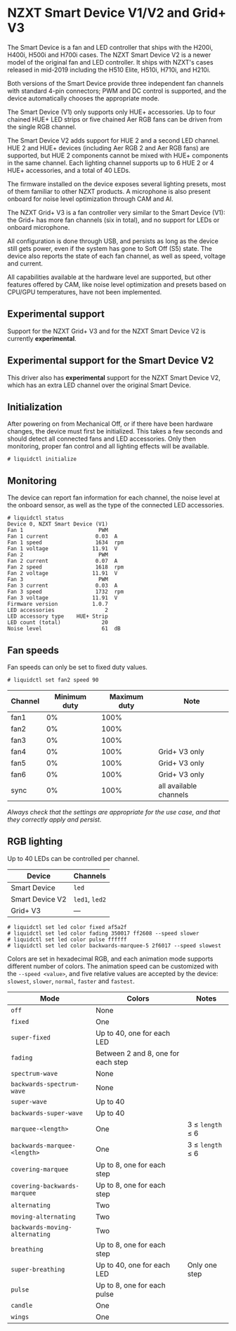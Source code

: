 # NZXT Smart Device V1/V2 and Grid+ V3

The Smart Device is a fan and LED controller that ships with the H200i, H400i, H500i and H700i cases.  The NZXT Smart Device V2 is a newer model of the original fan and LED controller. It ships with NZXT's cases released in mid-2019 including the H510 Elite, H510i, H710i, and H210i.

Both versions of the Smart Device provide three independent fan channels with standard 4-pin connectors; PWM and DC control is supported, and the device automatically chooses the appropriate mode.

The Smart Device (V1) only supports only HUE+ accessories.  Up to four chained HUE+ LED strips or five chained Aer RGB fans can be driven from the single RGB channel.

The Smart Device V2 adds support for HUE 2 and a second LED channel.  HUE 2 and HUE+ devices (including Aer RGB 2 and Aer RGB fans) are supported, but HUE 2 components cannot be mixed with HUE+ components in the same channel. Each lighting channel supports up to 6 HUE 2 or 4 HUE+ accessories, and a total of 40 LEDs.

The firmware installed on the device exposes several lighting presets, most of them familiar to other NZXT products.  A microphone is also present onboard for noise level optimization through CAM and AI.

The NZXT Grid+ V3 is a fan controller very similar to the Smart Device (V1): the Grid+ has more fan channels (six in total), and no support for LEDs or onboard microphone.

All configuration is done through USB, and persists as long as the device still gets power, even if the system has gone to Soft Off (S5) state.  The device also reports the state of each fan channel, as well as speed, voltage and current.

All capabilities available at the hardware level are supported, but other features offered by CAM, like noise level optimization and presets based on CPU/GPU temperatures, have not been implemented.


## Experimental support

Support for the NZXT Grid+ V3 and for the NZXT Smart Device V2 is currently **experimental**.


## Experimental support for the Smart Device V2

This driver also has **experimental** support for the NZXT Smart Device V2, which has an extra LED channel over the original Smart Device.


## Initialization

After powering on from Mechanical Off, or if there have been hardware changes, the device must first be initialized.  This takes a few seconds and should detect all connected fans and LED accessories.  Only then monitoring, proper fan control and all lighting effects will be available.

```
# liquidctl initialize
```


## Monitoring

The device can report fan information for each channel, the noise level at the onboard sensor, as well as the type of the connected LED accessories.

```
# liquidctl status
Device 0, NZXT Smart Device (V1)
Fan 1                        PWM     
Fan 1 current               0.03  A  
Fan 1 speed                 1634  rpm
Fan 1 voltage              11.91  V  
Fan 2                        PWM     
Fan 2 current               0.07  A  
Fan 2 speed                 1618  rpm
Fan 2 voltage              11.91  V  
Fan 3                        PWM     
Fan 3 current               0.03  A  
Fan 3 speed                 1732  rpm
Fan 3 voltage              11.91  V  
Firmware version           1.0.7     
LED accessories                2     
LED accessory type    HUE+ Strip     
LED count (total)             20     
Noise level                   61  dB 
```


## Fan speeds

Fan speeds can only be set to fixed duty values.

```
# liquidctl set fan2 speed 90
```

| Channel | Minimum duty | Maximum duty | Note |
| --- | --- | --- | - |
| fan1 | 0% | 100% ||
| fan2 | 0% | 100% ||
| fan3 | 0% | 100% ||
| fan4 | 0% | 100% | Grid+ V3 only |
| fan5 | 0% | 100% | Grid+ V3 only |
| fan6 | 0% | 100% | Grid+ V3 only |
| sync | 0% | 100% | all available channels |

*Always check that the settings are appropriate for the use case, and that they correctly apply and persist.*


## RGB lighting

Up to 40 LEDs can be controlled per channel.

| Device | Channels |
| --- | --- |
| Smart Device | `led` |
| Smart Device V2 | `led1`, `led2` |
| Grid+ V3 | — |

```
# liquidctl set led color fixed af5a2f
# liquidctl set led color fading 350017 ff2608 --speed slower
# liquidctl set led color pulse ffffff
# liquidctl set led color backwards-marquee-5 2f6017 --speed slowest
```

Colors are set in hexadecimal RGB, and each animation mode supports different number of colors.  The animation speed can be customized with the `--speed <value>`, and five relative values are accepted by the device: `slowest`, `slower`, `normal`, `faster` and `fastest`.

| Mode | Colors | Notes |
| --- | --- | --- |
| `off` | None |
| `fixed` | One |
| `super-fixed` | Up to 40, one for each LED |
| `fading` | Between 2 and 8, one for each step |
| `spectrum-wave` | None |
| `backwards-spectrum-wave` | None |
| `super-wave` | Up to 40 |
| `backwards-super-wave` | Up to 40 |
| `marquee-<length>` | One | 3 ≤ `length` ≤ 6 |
| `backwards-marquee-<length>` | One | 3 ≤ `length` ≤ 6 |
| `covering-marquee` | Up to 8, one for each step |
| `covering-backwards-marquee` | Up to 8, one for each step |
| `alternating` | Two |
| `moving-alternating` | Two |
| `backwards-moving-alternating` | Two |
| `breathing` | Up to 8, one for each step |
| `super-breathing` | Up to 40, one for each LED | Only one step |
| `pulse` | Up to 8, one for each pulse |
| `candle` | One |
| `wings` | One |
